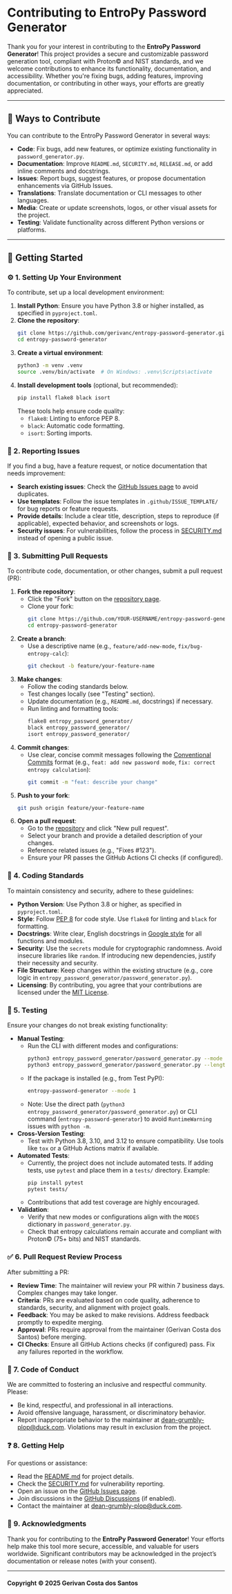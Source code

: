 # Contributing to EntroPy Password Generator

Thank you for your interest in contributing to the **EntroPy Password Generator**! This project provides a secure and customizable password generation tool, compliant with Proton© and NIST standards, and we welcome contributions to enhance its functionality, documentation, and accessibility. Whether you're fixing bugs, adding features, improving documentation, or contributing in other ways, your efforts are greatly appreciated.

---

## 🤝 Ways to Contribute

You can contribute to the EntroPy Password Generator in several ways:
- **Code**: Fix bugs, add new features, or optimize existing functionality in `password_generator.py`.
- **Documentation**: Improve `README.md`, `SECURITY.md`, `RELEASE.md`, or add inline comments and docstrings.
- **Issues**: Report bugs, suggest features, or propose documentation enhancements via GitHub Issues.
- **Translations**: Translate documentation or CLI messages to other languages.
- **Media**: Create or update screenshots, logos, or other visual assets for the project.
- **Testing**: Validate functionality across different Python versions or platforms.

---

## 🚀 Getting Started

### ⚙️ 1. Setting Up Your Environment
To contribute, set up a local development environment:
1. **Install Python**: Ensure you have Python 3.8 or higher installed, as specified in `pyproject.toml`.
2. **Clone the repository**:
   ```bash
   git clone https://github.com/gerivanc/entropy-password-generator.git
   cd entropy-password-generator
   ```
3. **Create a virtual environment**:
   ```bash
   python3 -m venv .venv
   source .venv/bin/activate  # On Windows: .venv\Scripts\activate
   ```
4. **Install development tools** (optional, but recommended):
   ```bash
   pip install flake8 black isort
   ```
   These tools help ensure code quality:
   - `flake8`: Linting to enforce PEP 8.
   - `black`: Automatic code formatting.
   - `isort`: Sorting imports.

### 📢 2. Reporting Issues
If you find a bug, have a feature request, or notice documentation that needs improvement:
- **Search existing issues**: Check the [GitHub Issues page](https://github.com/gerivanc/entropy-password-generator/issues) to avoid duplicates.
- **Use templates**: Follow the issue templates in `.github/ISSUE_TEMPLATE/` for bug reports or feature requests.
- **Provide details**: Include a clear title, description, steps to reproduce (if applicable), expected behavior, and screenshots or logs.
- **Security issues**: For vulnerabilities, follow the process in [SECURITY.md](https://github.com/gerivanc/entropy-password-generator/blob/main/SECURITY.md) instead of opening a public issue.

### 🔄 3. Submitting Pull Requests
To contribute code, documentation, or other changes, submit a pull request (PR):
1. **Fork the repository**:
   - Click the "Fork" button on the [repository page](https://github.com/gerivanc/entropy-password-generator).
   - Clone your fork:
     ```bash
     git clone https://github.com/YOUR-USERNAME/entropy-password-generator.git
     cd entropy-password-generator
     ```
2. **Create a branch**:
   - Use a descriptive name (e.g., `feature/add-new-mode`, `fix/bug-entropy-calc`):
     ```bash
     git checkout -b feature/your-feature-name
     ```
3. **Make changes**:
   - Follow the coding standards below.
   - Test changes locally (see "Testing" section).
   - Update documentation (e.g., `README.md`, docstrings) if necessary.
   - Run linting and formatting tools:
     ```bash
     flake8 entropy_password_generator/
     black entropy_password_generator/
     isort entropy_password_generator/
     ```
4. **Commit changes**:
   - Use clear, concise commit messages following the [Conventional Commits](https://www.conventionalcommits.org/) format (e.g., `feat: add new password mode`, `fix: correct entropy calculation`):
     ```bash
     git commit -m "feat: describe your change"
     ```
5. **Push to your fork**:
   ```bash
   git push origin feature/your-feature-name
   ```
6. **Open a pull request**:
   - Go to the [repository](https://github.com/gerivanc/entropy-password-generator) and click "New pull request".
   - Select your branch and provide a detailed description of your changes.
   - Reference related issues (e.g., "Fixes #123").
   - Ensure your PR passes the GitHub Actions CI checks (if configured).

### 📜 4. Coding Standards
To maintain consistency and security, adhere to these guidelines:
- **Python Version**: Use Python 3.8 or higher, as specified in `pyproject.toml`.
- **Style**: Follow [PEP 8](https://www.python.org/dev/peps/pep-0008/) for code style. Use `flake8` for linting and `black` for formatting.
- **Docstrings**: Write clear, English docstrings in [Google style](https://google.github.io/styleguide/pyguide.html) for all functions and modules.
- **Security**: Use the `secrets` module for cryptographic randomness. Avoid insecure libraries like `random`. If introducing new dependencies, justify their necessity and security.
- **File Structure**: Keep changes within the existing structure (e.g., core logic in `entropy_password_generator/password_generator.py`).
- **Licensing**: By contributing, you agree that your contributions are licensed under the [MIT License](https://github.com/gerivanc/entropy-password-generator/blob/main/LICENSE.md).

### 🧪 5. Testing
Ensure your changes do not break existing functionality:
- **Manual Testing**:
  - Run the CLI with different modes and configurations:
    ```bash
    python3 entropy_password_generator/password_generator.py --mode 1
    python3 entropy_password_generator/password_generator.py --length 15 --no-special
    ```
  - If the package is installed (e.g., from Test PyPI):
    ```bash
    entropy-password-generator --mode 1
    ```
  - Note: Use the direct path (`python3 entropy_password_generator/password_generator.py`) or CLI command (`entropy-password-generator`) to avoid `RuntimeWarning` issues with `python -m`.
- **Cross-Version Testing**:
  - Test with Python 3.8, 3.10, and 3.12 to ensure compatibility. Use tools like `tox` or a GitHub Actions matrix if available.
- **Automated Tests**:
  - Currently, the project does not include automated tests. If adding tests, use `pytest` and place them in a `tests/` directory. Example:
    ```bash
    pip install pytest
    pytest tests/
    ```
  - Contributions that add test coverage are highly encouraged.
- **Validation**:
  - Verify that new modes or configurations align with the `MODES` dictionary in `password_generator.py`.
  - Check that entropy calculations remain accurate and compliant with Proton© (75+ bits) and NIST standards.

### ✅ 6. Pull Request Review Process
After submitting a PR:
- **Review Time**: The maintainer will review your PR within 7 business days. Complex changes may take longer.
- **Criteria**: PRs are evaluated based on code quality, adherence to standards, security, and alignment with project goals.
- **Feedback**: You may be asked to make revisions. Address feedback promptly to expedite merging.
- **Approval**: PRs require approval from the maintainer (Gerivan Costa dos Santos) before merging.
- **CI Checks**: Ensure all GitHub Actions checks (if configured) pass. Fix any failures reported in the workflow.

### 🤗 7. Code of Conduct
We are committed to fostering an inclusive and respectful community. Please:
- Be kind, respectful, and professional in all interactions.
- Avoid offensive language, harassment, or discriminatory behavior.
- Report inappropriate behavior to the maintainer at [dean-grumbly-plop@duck.com](mailto:dean-grumbly-plop@duck.com).
Violations may result in exclusion from the project.

### ❓ 8. Getting Help
For questions or assistance:
- Read the [README.md](https://github.com/gerivanc/entropy-password-generator/blob/main/README.md) for project details.
- Check the [SECURITY.md](https://github.com/gerivanc/entropy-password-generator/blob/main/SECURITY.md) for vulnerability reporting.
- Open an issue on the [GitHub Issues page](https://github.com/gerivanc/entropy-password-generator/issues).
- Join discussions in the [GitHub Discussions](https://github.com/gerivanc/entropy-password-generator/discussions) (if enabled).
- Contact the maintainer at [dean-grumbly-plop@duck.com](mailto:dean-grumbly-plop@duck.com).

### 🙌 9. Acknowledgments
Thank you for contributing to the **EntroPy Password Generator**! Your efforts help make this tool more secure, accessible, and valuable for users worldwide. Significant contributors may be acknowledged in the project’s documentation or release notes (with your consent).

---

#### Copyright © 2025 Gerivan Costa dos Santos
